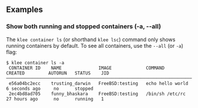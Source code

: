 ## Examples
### <a name="all"></a> Show both running and stopped containers (-a, --all)

The `klee container ls` (or shorthand `klee lsc`) command only shows running containers by default.
To see all containers, use the `--all` (or `-a`) flag:

```console
$ klee container ls -a
 CONTAINER ID    NAME              IMAGE             COMMAND            CREATED         AUTORUN   STATUS    JID
────────────────────────────────────────────────────────────────────────────────────────────────────────────────
 e56a04bc2ecc    trusting_darwin   FreeBSD:testing   echo hello world   6 seconds ago     no      stopped
 2ec4bd8ad705    funny_bhaskara    FreeBSD:testing   /bin/sh /etc/rc    27 hours ago      no      running   1
```
